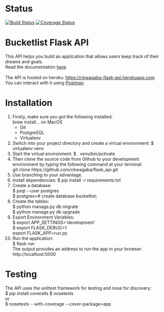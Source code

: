 # Status

[![Build Status](https://travis-ci.org/ckwagaba/flask_api.svg?branch=master)](https://travis-ci.org/ckwagaba/flask_api?branch=master)
[![Coverage Status](https://coveralls.io/repos/github/ckwagaba/flask_api/badge.svg?branch=master)](https://coveralls.io/github/ckwagaba/flask_api?branch=master)

# Bucketlist Flask API

This API helps you build an application that allows users keep track of their dreams and goals.
<br />
Read the documentation <a href="https://ckwagabaflaskapi.docs.apiary.io/">here</a>.
<br /><br />
The API is hosted on heroku: https://ckwagaba-flask-api.herokuapp.com<br />
You can interact with it using <u>Postman</u>

# Installation

<ol>

<li>Firstly, make sure you got the following installed:
<br />brew install... on MacOS
<ul>
<li>Git</li>
<li>PostgreSQL</li>
<li>Virtualenv</li>
</ul>
</li>

<li>Switch into your project directory and create a virtual environment: $ virtualenv venv</li>

<li>
Start the virtual environment: $ . venv/bin/activate
</li>

<li>
Then clone the source code from Github to your development environment by typing the following command at your terminal: <br />
git clone https://github.com/ckwagaba/flask_api.git
</li>

<li>Use branching to your advantage.</li>

<li>
Install dependencies: $ pip install -r requirements.txt
</li>

<li>
Create a database: <br />
$ psql --user postgres <br />
$ postgres=# create database bucketlist;
</li>

<li>
Create the tables: <br />
$ python manage.py db migrate <br />
$ python manage.py db upgrade
</li>

<li>
Export Environment Variables: <br />
$ export APP_SETTINGS='development' <br />
$ export FLASK_DEBUG=1 <br />
export FLASK_APP=run.py
</li>

<li>
Run the application: <br />
$ flask run <br />
The output provides an address to run the app in your browser: http://localhost:5000
</li>

</ol>

# Testing

The API uses the unittest framework for testing and nose for discovery: <br />
$ pip install coveralls
$ nosetests <br />
or <br />
$ nosetests --with-coverage --cover-package=app
